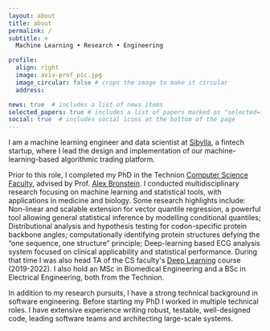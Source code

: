 ```yaml
---
layout: about
title: about
permalink: /
subtitle: >
  Machine Learning • Research • Engineering

profile:
  align: right
  image: aviv-prof_pic.jpg
  image_circular: false # crops the image to make it circular
  address: 

news: true  # includes a list of news items
selected_papers: true # includes a list of papers marked as "selected={true}"
social: true  # includes social icons at the bottom of the page
---
```


I am a machine learning engineer and data scientist at
[Sibylla](https://sibylla.ai), a fintech startup, where I lead the design and
implementation of our machine-learning-based algorithmic trading platform.

Prior to this role, I completed my PhD in the Technion [Computer Science
Faculty](https://cs.technion.ac.il), advised by Prof. [Alex
Bronstein](https://bron.cs.technion.ac.il).  I conducted multidisciplinary
research focusing on machine learning and statistical tools, with applications
in medicine and biology.  Some research highlights include: Non-linear and
scalable extension for vector quantile regression, a powerful tool allowing
general statistical inference by modelling conditional quantiles; Distributional
analysis and hypothesis testing for codon-specific protein backbone angles;
computationally identifying protein structures defying the “one sequence, one
structure” principle; Deep-learning based ECG analysis system focused on
clinical applicability and statistical performance. During that time I was also
head TA of the CS faculty's [Deep
Learning](https://vistalab-technion.github.io/cs236781/semesters/w22/) course
(2019-2022).  I also hold an MSc in Biomedical Engineering and a BSc in
Electrical Engineering, both from the Technion. 

In addition to my research pursuits, I have a strong technical background in
software engineering. Before starting my PhD I worked in multiple technical
roles. I have extensive experience writing robust, testable, well-designed
code, leading software teams and architecting large-scale systems.
